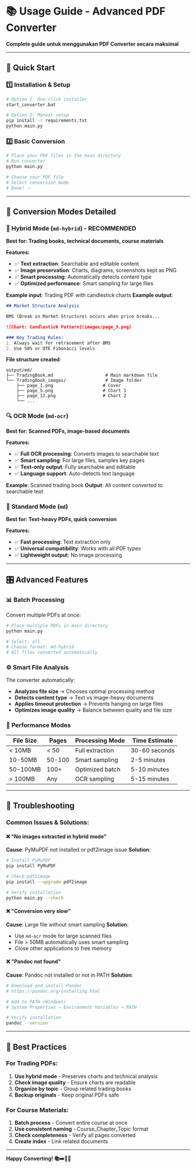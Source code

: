 # 📚 Usage Guide - Advanced PDF Converter

**Complete guide untuk menggunakan PDF Converter secara maksimal**

---

## 🚀 **Quick Start**

### 1️⃣ **Installation & Setup**
```bash
# Option 1: One-click installer
start_converter.bat

# Option 2: Manual setup
pip install -r requirements.txt
python main.py
```

### 2️⃣ **Basic Conversion**
```bash
# Place your PDF files in the main directory
# Run converter
python main.py

# Choose your PDF file
# Select conversion mode
# Done! ✨
```

---

## 🎯 **Conversion Modes Detailed**

### 🔄 **Hybrid Mode (`md-hybrid`)** - RECOMMENDED
**Best for: Trading books, technical documents, course materials**

**Features:**
- ✅ **Text extraction**: Searchable and editable content
- ✅ **Image preservation**: Charts, diagrams, screenshots kept as PNG
- ✅ **Smart processing**: Automatically detects content type
- ✅ **Optimized performance**: Smart sampling for large files

**Example input**: Trading PDF with candlestick charts
**Example output**:
```markdown
## Market Structure Analysis

BMS (Break in Market Structure) occurs when price breaks...

![Chart: Candlestick Pattern](images/page_5.png)

### Key Trading Rules:
1. Always wait for retracement after BMS
2. Use 50% or OTE Fibonacci levels
```

**File structure created**:
```
output/md/
├── TradingBook.md                    # Main markdown file
└── TradingBook_images/               # Image folder
    ├── page_1.png                   # Cover
    ├── page_5.png                   # Chart 1
    ├── page_12.png                  # Chart 2
    └── ...
```

### 🔍 **OCR Mode (`md-ocr`)**
**Best for: Scanned PDFs, image-based documents**

**Features:**
- ✅ **Full OCR processing**: Converts images to searchable text
- ✅ **Smart sampling**: For large files, samples key pages
- ✅ **Text-only output**: Fully searchable and editable
- ✅ **Language support**: Auto-detects text language

**Example**: Scanned trading book
**Output**: All content converted to searchable text

### 📝 **Standard Mode (`md`)**
**Best for: Text-heavy PDFs, quick conversion**

**Features:**
- ✅ **Fast processing**: Text extraction only
- ✅ **Universal compatibility**: Works with all PDF types
- ✅ **Lightweight output**: No image processing

---

## 🎛️ **Advanced Features**

### 📊 **Batch Processing**
Convert multiple PDFs at once:
```bash
# Place multiple PDFs in main directory
python main.py

# Select: all
# Choose format: md-hybrid
# All files converted automatically
```

### ⚙️ **Smart File Analysis**
The converter automatically:
- **Analyzes file size** → Chooses optimal processing method
- **Detects content type** → Text vs image-heavy documents
- **Applies timeout protection** → Prevents hanging on large files
- **Optimizes image quality** → Balance between quality and file size

### 🎯 **Performance Modes**

| File Size | Pages | Processing Mode | Time Estimate |
|-----------|-------|----------------|---------------|
| < 10MB | < 50 | Full extraction | 30-60 seconds |
| 10-50MB | 50-100 | Smart sampling | 2-5 minutes |
| 50-100MB | 100+ | Optimized batch | 5-10 minutes |
| > 100MB | Any | OCR sampling | 5-15 minutes |

---

## 🔧 **Troubleshooting**

### Common Issues & Solutions:

#### ❌ **"No images extracted in hybrid mode"**
**Cause**: PyMuPDF not installed or pdf2image issue
**Solution**:
```bash
# Install PyMuPDF
pip install PyMuPDF

# Check pdf2image
pip install --upgrade pdf2image

# Verify installation
python main.py --check
```

#### ❌ **"Conversion very slow"**
**Cause**: Large file without smart sampling
**Solution**:
- Use `md-ocr` mode for large scanned files
- File > 50MB automatically uses smart sampling
- Close other applications to free memory

#### ❌ **"Pandoc not found"**
**Cause**: Pandoc not installed or not in PATH
**Solution**:
```bash
# Download and install Pandoc
# https://pandoc.org/installing.html

# Add to PATH (Windows)
# System Properties → Environment Variables → PATH

# Verify installation
pandoc --version
```

---

## 🎯 **Best Practices**

### For Trading PDFs:
1. **Use hybrid mode** - Preserves charts and technical analysis
2. **Check image quality** - Ensure charts are readable
3. **Organize by topic** - Group related trading books
4. **Backup originals** - Keep original PDFs safe

### For Course Materials:
1. **Batch process** - Convert entire course at once
2. **Use consistent naming** - Course_Chapter_Topic format
3. **Check completeness** - Verify all pages converted
4. **Create index** - Link related documents

---

**Happy Converting! 📚➡️📝🚀**
